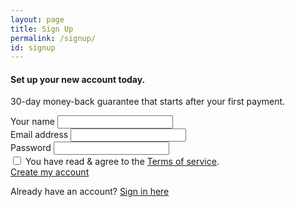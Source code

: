 ```yaml
---
layout: page
title: Sign Up
permalink: /signup/
id: signup
---
```


<div class="container">
  <div class="row header">
    <div class="col-md-12">
      <h4>Set up your new account today.</h4>
      <p>
        30-day money-back guarantee that starts after your first payment.
      </p>
    </div>
  </div>
  <div class="row">
    <div class="col-md-12">
      <div class="wrapper clearfix">
        <div class="formy">
          <div class="row">
            <div class="col-md-12">
              <form role="form">
                <div class="form-group">
                    <label for="name">Your name</label>
                    <input type="text" class="form-control" id="name" />
                  </div>
                  <div class="form-group">
                    <label for="email">Email address</label>
                    <input type="email" class="form-control" id="email" />
                  </div>
                  <div class="form-group">
                    <label for="password">Password</label>
                    <input type="password" class="form-control" id="password" />
                  </div>
                  <div class="checkbox">
                    <label>
                        <input type="checkbox"> You have read & agree to the 
                        <a href="#">Terms of service</a>.
                    </label>
                  </div>
                  <div class="submit">
                    <a href="index.html" class="button-clear">
                      <span>Create my account</span>
                    </a>
                  </div>
              </form>
            </div>
          </div>            
        </div>
      </div>
      <div class="already-account">
        Already have an account?
        <a href="http://login.salesforce.com" data-toggle="popover" data-placement="top" data-content="Go to sign in!" data-trigger="manual">Sign in here</a>
      </div>
    </div>
  </div>
</div>

<script type="text/javascript">
  $(function () {
    $(".already-account a").popover();
    $(".already-account a").popover('show');
  });
</script>